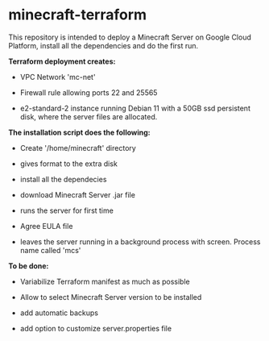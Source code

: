 # minecraft-terraform

This repository is intended to deploy a Minecraft Server on Google Cloud Platform, install all the dependencies and do the first run.


**Terraform deployment creates:**

- VPC Network 'mc-net'

- Firewall rule allowing ports 22 and 25565

- e2-standard-2 instance running Debian 11 with a 50GB ssd persistent disk, where the server files are allocated.


**The installation script does the following:**

- Create '/home/minecraft' directory

- gives format to the extra disk

- install all the dependecies

- download Minecraft Server .jar file

- runs the server for first time

- Agree EULA file

- leaves the server running in a background process with screen. Process name called 'mcs'


**To be done:**

- Variabilize Terraform manifest as much as possible

- Allow to select Minecraft Server version to be installed

- add automatic backups

- add option to customize server.properties file


